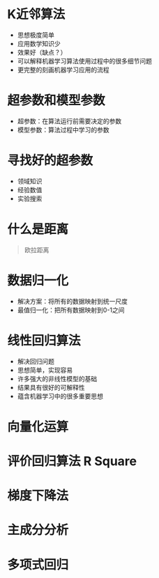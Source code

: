 # K近邻算法

- 思想极度简单
- 应用数学知识少
- 效果好（缺点？）
- 可以解释机器学习算法使用过程中的很多细节问题
- 更完整的刻画机器学习应用的流程

# 超参数和模型参数

- 超参数：在算法运行前需要决定的参数
- 模型参数：算法过程中学习的参数

# 寻找好的超参数

- 领域知识
- 经验数值
- 实验搜索

# 什么是距离
> 欧拉距离

# 数据归一化

- 解决方案：将所有的数据映射到统一尺度
- 最值归一化：把所有数据映射到0-1之间

# 线性回归算法

- 解决回归问题
- 思想简单，实现容易
- 许多强大的非线性模型的基础
- 结果具有很好的可解释性
- 蕴含机器学习中的很多重要思想

# 向量化运算

# 评价回归算法 R Square

# 梯度下降法

# 主成分分析

# 多项式回归